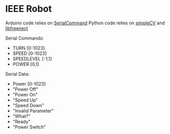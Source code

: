 IEEE Robot
==========

Arduino code relies on [SerialCommand](https://github.com/kroimon/Arduino-SerialCommand)
Python code relies on [simpleCV](http://www.simplecv.org/) and [libfreenect](https://github.com/OpenKinect/libfreenect)

Serial Commands:
* TURN [0-1023]
* SPEED [0-1023]
* SPEEDLEVEL [-1,1]
* POWER [0,1]

Serial Data:
* Power [0-1023]
* "Power Off"
* "Power On"
* "Speed Up"
* "Speed Down"
* "Invalid Parameter"
* "What?"
* "Ready"
* "Power Switch"
